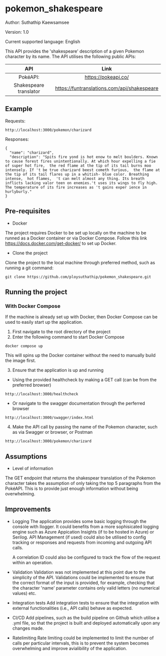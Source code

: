 # pokemon_shakespeare

Author: Suthathip Kaewsamsee

Version: 1.0

Current supported language: English

This API provides the 'shakespeare' description of a given Pokemon character by its name. The API utilises the following public APIs:

| API                   | Link                                       |
| :---:                 | :-:                                        |
| PokéAPI:              | https://pokeapi.co/                        |
| Shakespeare translator| https://funtranslations.com/api/shakespeare|


## Example

Requests: 

```
http://localhost:3000/pokemon/charizard
```

Responses:

```
{
  "name": "charizard",
  "description": "Spits fire yond is hot enow to melt boulders. Known to cause forest fires unintentionally. At which hour expelling a fie of super hot fire,  the red flame at the tip of its tail burns moo intensely. If 't be true charizard beest­ cometh furious,  the flame at the tip of its tail flares up in a whitish- blue color. Breathing intense,  hot flames,  't can melt almost any­ thing. Its breath inflicts lacking valor teen on enemies.'t uses its wings to fly high. The temperature of its fire increases as 't gains exper­ ience in hurlyburly."
}
```


## Pre-requisites

- Docker

The project requires Docker to be set up locally on the machine to be runned as a Docker container or via Docker Compose. Follow this link https://docs.docker.com/get-docker/ to set up Docker.


- Clone the project

Clone the project to the local machine through preferred method, such as running a git command:

```
git clone https://github.com/ploysuthathip/pokemon_shakespeare.git 
```

## Running the project


### With Docker Compose

If the machine is already set up with Docker, then Docker Compose can be used to easily start up the application. 

1) First navigate to the root directory of the project
2) Enter the following command to start Docker Compose

```
docker compose up
```
This will spins up the Docker container without the need to manually build the image first.

3) Ensure that the application is up and running

- Using the provided healthcheck by making a GET call (can be from the preferred browser)

```
http://localhost:3000/healthcheck
```
- Or navigate to the swagger documentation through the perferred browser

```
http://localhost:3000/swagger/index.html
```

4) Make the API call by passing the name of the Pokemon character, such as via Swagger or browser, or Postman

```
http://localhost:3000/pokemon/charizard
```

## Assumptions

- Level of information

The GET endpoint that returns the shakespear translation of the Pokemon character takes the assumption of only taking the top 5 paragraphs from the PokéAPI. This is to provide just enough information without being overwhelming.


## Improvements

- Logging
The application provides some basic logging through the console with Ilogger. It could benefits from a more sophisicated logging engine such as Azure Appication Insights (if to be hosted in Azure) or Serilog. API Management (if used) could also be utilised to config tracking or responses and requests from incoming and outgoing API calls.

    A correlation ID could also be configured to track the flow of the request within an operation.

- Validation
Validation was not implemented at this point due to the simplicity of the API. Validations could be implemented to ensure that the correct format of the input is provided, for example, checking that the character 'name' parameter contains only valid letters (no numerical values) etc.

- Integration tests
Add integration tests to ensure that the integration with external functionalities (i.e., API calls) behave as expected.

- CI/CD
Add pipelines, such as the build pipeline on Github which utilise a .yml file, so that the project is built and deployed automatically upon any changes made.

- Ratelimiting
Rate limiting could be implemented to limit the number of calls per particular intervals, this is to prevent the system becomes overwhelming and improve avialibility of the application.
